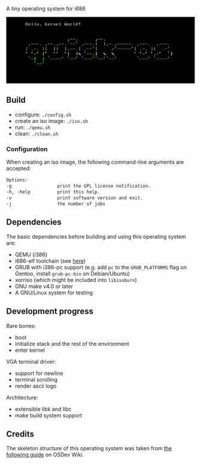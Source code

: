 A tiny operating system for i686

![quick-os](img/quick_os.png)

## Build

* configure: `./config.sh`
* create an iso image: `./iso.sh`
* run: `./qemu.sh`
* clean: `./clean.sh`

### Configuration

When creating an iso image, the following command-line arguments are accepted:
```
Options:
-g                 print the GPL license notification.
-h, -help          print this help.
-v                 print software version and exit.
-j                 the number of jobs
```

## Dependencies

The basic dependencies before building and using this operating system are:
* QEMU (i386)
* i686-elf toolchain (see [here](https://wiki.osdev.org/Meaty_Skeleton#Building_a_Cross-Compiler))
* GRUB with i386-pc support (e.g. add `pc` to the `GRUB_PLATFORMS` flag on Gentoo, install `grub-pc-bin` on Debian/Ubuntu)
* xorriso (which might be included into `libisoburn`)
* GNU make v4.0 or later
* A GNU/Linux system for testing

## Development progress

Bare bones:
* boot
* initialize stack and the rest of the environment
* enter kernel

VGA terminal driver:
* support for newline
* terminal scrolling
* render ascii logo

Architecture:
* extensible libk and libc
* make build system support

## Credits

The skeleton structure of this operating system was taken from [the following guide](https://wiki.osdev.org/Hard_Build_System) on OSDev Wiki.
